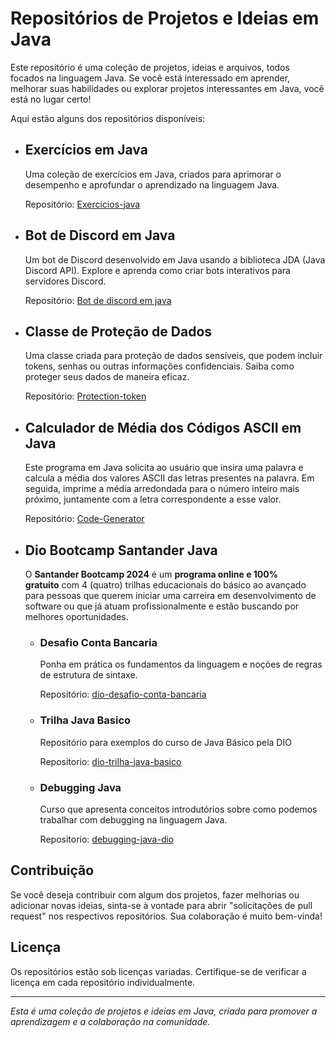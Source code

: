 # Repositórios de Projetos e Ideias em Java

Este repositório é uma coleção de projetos, ideias e arquivos, todos focados na linguagem Java. Se você está interessado em aprender, melhorar suas habilidades ou explorar projetos interessantes em Java, você está no lugar certo!

Aqui estão alguns dos repositórios disponíveis:

- ## Exercícios em Java

  Uma coleção de exercícios em Java, criados para aprimorar o desempenho e aprofundar o aprendizado na linguagem Java.

  Repositório: [Exercicios-java](https://github.com/marcos-rts/Exercicios-java)

- ## Bot de Discord em Java

  Um bot de Discord desenvolvido em Java usando a biblioteca JDA (Java Discord API). Explore e aprenda como criar bots interativos para servidores Discord.

  Repositório: [Bot de discord em java](https://github.com/marcos-rts/treinamento-bot-java)

- ## Classe de Proteção de Dados

  Uma classe criada para proteção de dados sensíveis, que podem incluir tokens, senhas ou outras informações confidenciais. Saiba como proteger seus dados de maneira eficaz.

  Repositório: [Protection-token](https://github.com/marcos-rts/Protection-token)

- ## Calculador de Média dos Códigos ASCII em Java

  Este programa em Java solicita ao usuário que insira uma palavra e calcula a média dos valores ASCII das letras presentes na palavra. Em seguida, imprime a média arredondada para o número inteiro mais próximo, juntamente com a letra correspondente a esse valor.

  Repositório: [Code-Generator](https://github.com/marcos-rts/Code-Generator)

- ## Dio Bootcamp Santander Java

  O **Santander Bootcamp 2024** é um **programa online e 100% gratuito** com 4 (quatro) trilhas educacionais do básico ao avançado para pessoas que querem iniciar uma carreira em desenvolvimento de software ou que já atuam profissionalmente e estão buscando por melhores oportunidades.

  - ### Desafio Conta Bancaria 
  
    Ponha em prática os fundamentos da linguagem e noções de regras de estrutura de sintaxe.

    Repositório: [dio-desafio-conta-bancaria](https://github.com/marcos-rts/dio-desafio-conta-bancaria)

  - ### Trilha Java Basico
    
    Repositório para exemplos do curso de Java Básico pela DIO

    Repositorio: [dio-trilha-java-basico](https://github.com/marcos-rts/dio-trilha-java-basico)

  - ### Debugging Java

    Curso que apresenta conceitos introdutórios sobre como podemos trabalhar com debugging na linguagem Java.

    Repositorio: [debugging-java-dio](https://github.com/marcos-rts/debugging-java-dio)

## Contribuição

Se você deseja contribuir com algum dos projetos, fazer melhorias ou adicionar novas ideias, sinta-se à vontade para abrir "solicitações de pull request" nos respectivos repositórios. Sua colaboração é muito bem-vinda!

## Licença

Os repositórios estão sob licenças variadas. Certifique-se de verificar a licença em cada repositório individualmente.

---

*Esta é uma coleção de projetos e ideias em Java, criada para promover a aprendizagem e a colaboração na comunidade.*
